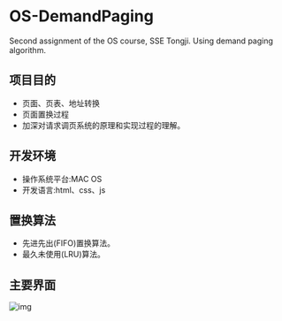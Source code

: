 # OS-DemandPaging
Second assignment of the OS course, SSE Tongji. Using demand paging algorithm.
## 项目目的
- 页面、页表、地址转换
- 页面置换过程
- 加深对请求调页系统的原理和实现过程的理解。

## 开发环境
- 操作系统平台:MAC OS
- 开发语言:html、css、js

## 置换算法
- 先进先出(FIFO)置换算法。
- 最久未使用(LRU)算法。

## 主要界面
![img]()
